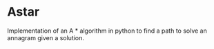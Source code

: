 # Astar

Implementation of an A * algorithm in python to find a path to solve an annagram given a solution. 
